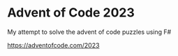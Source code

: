# Advent of Code 2023

My attempt to solve the advent of code puzzles using F#

https://adventofcode.com/2023
